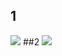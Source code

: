 ## 1
<img src=".output/Screenshot 2024-06-08 124558.png">
##2
<img src=".output/Screenshot 2024-06-08 124559.png">
